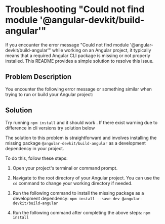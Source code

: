# Troubleshooting "Could not find module '@angular-devkit/build-angular'"

If you encounter the error message "Could not find module '@angular-devkit/build-angular'" while working on an Angular project, it typically means that a required Angular CLI package is missing or not properly installed. This README provides a simple solution to resolve this issue.

## Problem Description

You encounter the following error message or something similar when trying to run or build your Angular project:


## Solution
Try running `npm install` and it should work . If there exist warning due to difference in cli versions try solution below

The solution to this problem is straightforward and involves installing the missing package `@angular-devkit/build-angular` as a development dependency in your project.

To do this, follow these steps:

1. Open your project's terminal or command prompt.

2. Navigate to the root directory of your Angular project. You can use the `cd` command to change your working directory if needed.

3. Run the following command to install the missing package as a development dependency: `npm install --save-dev @angular-devkit/build-angular`

4. Run the following command after completing the above steps: `npm install`



